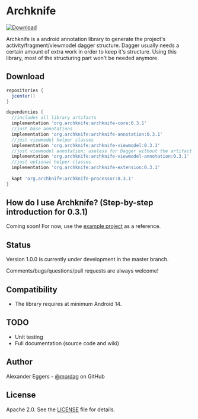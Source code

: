 Archknife
=====
[![Download](https://api.bintray.com/packages/mordag/android/archknife-core/images/download.svg) ](https://bintray.com/mordag/android/archknife-core/_latestVersion)

Archknife is a android annotation library to generate the project's activity/fragment/viewmodel dagger structure. Dagger usually needs a certain amount of extra work in order to keep it's structure. Using this library, most of the structuring part won't be needed anymore.

Download
--------
```gradle
repositories {
  jcenter()
}

dependencies {
  //includes all library artifacts
  implementation 'org.archknife:archknife-core:0.3.1'
  //just base annotations
  implementation 'org.archknife:archknife-annotation:0.3.1'
  //just viewmodel helper classes
  implementation 'org.archknife:archknife-viewmodel:0.3.1'
  //just viewmodel annotation; useless for Dagger without the artifact 'archknife-viewmodel'
  implementation 'org.archknife:archknife-viewmodel-annotation:0.3.1'
  //just optional helper classes
  implementation 'org.archknife:archknife-extension:0.3.1'
  
  kapt 'org.archknife:archknife-processor:0.3.1'
}
```

How do I use Archknife? (Step-by-step introduction for 0.3.1)
-------------------
Coming soon! For now, use the [example project][3] as a reference.

Status
------
Version 1.0.0 is currently under development in the master branch.

Comments/bugs/questions/pull requests are always welcome!

Compatibility
-------------

 * The library requires at minimum Android 14.
 
TODO
-------------
* Unit testing
* Full documentation (source code and wiki)

Author
------
Alexander Eggers - [@mordag][2] on GitHub

License
-------
Apache 2.0. See the [LICENSE][1] file for details.


[1]: https://github.com/Mordag/archknife/blob/master/LICENSE
[2]: https://github.com/Mordag
[3]: https://github.com/Mordag/archknife/tree/master/examples

